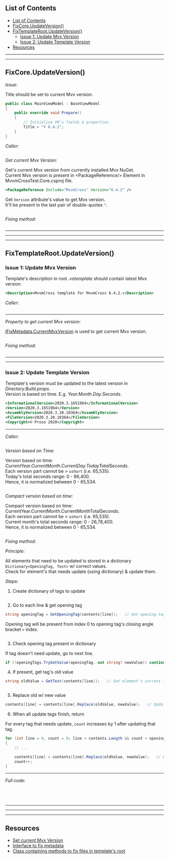 ## List of Contents
- [List of Contents](#list-of-contents)
- [FixCore.UpdateVersion()](#fixcoreupdateversion)
- [FixTemplateRoot.UpdateVersion()](#fixtemplaterootupdateversion)
  - [Issue 1: Update Mvx Version](#issue-1-update-mvx-version)
  - [Issue 2: Update Template Version](#issue-2-update-template-version)
- [Resources](#resources)


___
___


## FixCore.UpdateVersion()

*Issue*:

Title should be set to current Mvx version.

```cs
public class MainViewModel : BaseViewModel
{
    public override void Prepare()
    {
        // Initialize VM`s fields & properties 
        Title = "V 6.4.2";
    }
}
```

*Caller*:

```cs --region "Fix Root" --source-file .\..\..\..\..\MvvmCross.Template\Program.cs --project .\..\..\..\..\MvvmCross.Template\MvvmCross.Template.csproj
```

*Get current Mvx Version*:

Get's current Mvx version from currently installed Mvx NuGet.  
Current Mvx version is present in \<PackageReference/\> Element in MvvmCrossTest.Core.csproj file.

```xml
<PackageReference Include="MvvmCross" Version="6.4.2" />
```
Get `Version` attribute's value to get Mvx version.  
It'll be present in the last pair of double-quotes `"`.

```cs --region "Current Mvx Version" --source-file .\..\..\..\..\MvvmCross.Template\IFixMetadata.cs --project .\..\..\..\..\MvvmCross.Template\MvvmCross.Template.csproj
```

*Fixing method*:

```cs --region "Update Mvx Version" --source-file .\..\..\..\..\MvvmCross.Template\FixCore.cs --project .\..\..\..\..\MvvmCross.Template\MvvmCross.Template.csproj
```



___
___
___



## FixTemplateRoot.UpdateVersion()

### Issue 1: Update Mvx Version

Template's description in root *.vstemplate* should contain latest Mvx version.

```xml
<Description>MvvmCross template for MvvmCross 6.4.2.</Description>
```

*Caller*:

```cs --region "Fix Root" --source-file .\..\..\..\..\MvvmCross.Template\Program.cs --project .\..\..\..\..\MvvmCross.Template\MvvmCross.Template.csproj
```

___

*Property to get current Mvx version*:

[IFixMetadata.CurrentMvxVersion][2] is used to get current Mvx version.

```cs --region "Current Mvx Version" --source-file .\..\..\..\..\MvvmCross.Template\IFixMetadata.cs --project .\..\..\..\..\MvvmCross.Template\MvvmCross.Template.csproj
```

*Fixing method*:

```cs --region "Update Mvx Version in Template Description" --source-file .\..\..\..\..\MvvmCross.Template\FixTemplateRoot.cs --project .\..\..\..\..\MvvmCross.Template\MvvmCross.Template.csproj
```

___
___


### Issue 2: Update Template Version

Template's version must be updated to the latest version in *Directory.Build.props*.  
Version is based on time. E.g. *Year.Month.Day.Seconds*.

```xml
<InformationalVersion>2020.3.1651964</InformationalVersion>
<Version>2020.3.1651964</Version>
<AssemblyVersion>2020.3.20.10364</AssemblyVersion>
<FileVersion>2020.3.20.10364</FileVersion>
<Copyright>© Proso 2020</Copyright>
```

___

*Caller*:

```cs --region "Fix Root" --source-file .\..\..\..\..\MvvmCross.Template\Program.cs --project .\..\..\..\..\MvvmCross.Template\MvvmCross.Template.csproj
```

*Version based on Time*:

Version based on time: *CurrentYear.CurrentMonth.CurrentDay.TodayTotalSeconds*.  
Each version part cannot be $>$ `ushort` (i.e. 65,535).  
Today's total seconds range: 0 - 86,400.  
Hence, it is normalized between 0 - 65,534.

```cs --region "Version based on Time" --source-file .\..\..\..\..\MvvmCross.Template\IFixMetadata.cs --project .\..\..\..\..\MvvmCross.Template\MvvmCross.Template.csproj
```

*Compact version based on time*:

Compact version based on time: CurrentYear.CurrentMonth.CurrentMonthTotalSeconds.  
Each version part cannot be $>$ `ushort` (i.e. 65,535).  
Current month's total seconds range: 0 - 26,78,400.  
Hence, it is normalized between 0 - 65,534.

```cs --region "Compact version based on time" --source-file .\..\..\..\..\MvvmCross.Template\IFixMetadata.cs --project .\..\..\..\..\MvvmCross.Template\MvvmCross.Template.csproj
```

*Fixing method*:

*Principle*:

All elements that need to be updated is stored in a dictionary `Dictionary<OpeningTag, Text>` w/ correct values.  
Check for element's that needs update (using dictionary) & update them.

*Steps*:

1. Create dictionary of tags to update

```cs --region "Dictionary of Tags to Update" --source-file .\..\..\..\..\MvvmCross.Template\FixTemplateRoot.cs --project .\..\..\..\..\MvvmCross.Template\MvvmCross.Template.csproj
```

2. Go to each line & get opening tag

```cs
string openingTag = GetOpeningTag(contents[line]);   // Get opening tag of current element
```

Opening tag will be present from index 0 to opening tag's closing angle bracket `>` index.

```cs --region "Get Element Opening Tag" --source-file .\..\..\..\..\MvvmCross.Template\FixTemplateRoot.cs --project .\..\..\..\..\MvvmCross.Template\MvvmCross.Template.csproj
```

3. Check opening tag present in dictionary

If tag doesn't need update, go to next line.

```cs
if (!openingTags.TryGetValue(openingTag, out string? newValue)) continue;
```

4. If present, get tag's old value

```cs
string oldValue = GetText(contents[line]);   // Get element's current text
```
```cs --region "Get Element Text" --source-file .\..\..\..\..\MvvmCross.Template\FixTemplateRoot.cs --project .\..\..\..\..\MvvmCross.Template\MvvmCross.Template.csproj
```

5. Replace old w/ new value

```cs
contents[line] = contents[line].Replace(oldValue, newValue);   // Update element's text
```

6. When all update tags finish, return

For every tag that needs update, `count` increases by $1$ after updating that tag.

```cs
for (int line = 0, count = 0; line < contents.Length && count < openingTags.Count; line++)
{
    // ...

    contents[line] = contents[line].Replace(oldValue, newValue);   // Update element's text
    count++;
}
```

___

*Full code*:

```cs --region "Update Template Version" --source-file .\..\..\..\..\MvvmCross.Template\FixTemplateRoot.cs --project .\..\..\..\..\MvvmCross.Template\MvvmCross.Template.csproj
```
```cs --region "Update Element Text" --source-file .\..\..\..\..\MvvmCross.Template\FixTemplateRoot.cs --project .\..\..\..\..\MvvmCross.Template\MvvmCross.Template.csproj
```
```cs --region "Get Element Opening Tag" --source-file .\..\..\..\..\MvvmCross.Template\FixTemplateRoot.cs --project .\..\..\..\..\MvvmCross.Template\MvvmCross.Template.csproj
```
```cs --region "Get Element Text" --source-file .\..\..\..\..\MvvmCross.Template\FixTemplateRoot.cs --project .\..\..\..\..\MvvmCross.Template\MvvmCross.Template.csproj
```




___
___
___



## Resources

* [Set current Mvx Version][1]
* [Interface to fix metadata][2]
* [Class containing methods to fix files in template's root][3]













[1]: https://dev.azure.com/prosocode/VS/_git/MvxTemplate?path=%2FMvvmCross.Template%2FFixCore.cs&version=GBdev "Set current Mvx version to MainViewModel.Title - Azure DevOps"
[2]: https://dev.azure.com/prosocode/VS/_git/MvxTemplate?path=%2FMvvmCross.Template%2FIFixMetadata.cs&version=GBdev "Interface to fix metadata (like version numbers) - Azure DevOps"
[3]: https://dev.azure.com/prosocode/VS/_git/MvxTemplate?path=%2FMvvmCross.Template%2FFixTemplateRoot.cs&version=GBdev "Class containing methods to fix files in template's root - Azure DevOps"